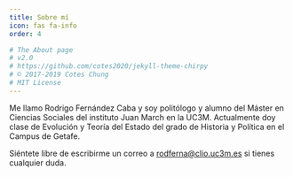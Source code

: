 ```yaml
---
title: Sobre mí
icon: fas fa-info
order: 4

# The About page
# v2.0
# https://github.com/cotes2020/jekyll-theme-chirpy
# © 2017-2019 Cotes Chung
# MIT License
---
```



<!-- > **Note**: Add Markdown syntax content to file `_tabs/about.md` and it will show up on this page. -->

Me llamo Rodrigo Fernández Caba y soy politólogo y alumno del Máster en Ciencias Sociales del instituto Juan March en la UC3M. Actualmente doy clase de Evolución y Teoría del Estado del grado de Historia y Política en el Campus de Getafe.

Siéntete libre de escribirme un correo a [rodferna@clio.uc3m.es](mailto:rodferna@clio.uc3m.es) si tienes cualquier duda.
